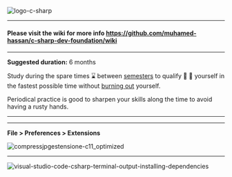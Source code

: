 ![logo-c-sharp](https://user-images.githubusercontent.com/17825804/219575406-d0e42003-c30d-4eba-bd21-a86c08a7806f.png)

***

#### Please visit the wiki for more info https://github.com/muhamed-hassan/c-sharp-dev-foundation/wiki

***

**Suggested duration:** 6 months

Study during the spare times ⌛ between [semesters](https://en.wikipedia.org/wiki/Academic_term) to qualify 🧠 💪 yourself in the fastest possible time without [burning out](https://en.wikipedia.org/wiki/Occupational_burnout) yourself.

Periodical practice is good to sharpen your skills along the time to avoid having a rusty hands.

***
***

**File > Preferences > Extensions**

![compressjpgestensione-c11_optimized](https://user-images.githubusercontent.com/17825804/219575490-a61fe95f-13d0-453b-83a5-848acd978966.png)

***

![visual-studio-code-csharp-terminal-output-installing-dependencies](https://user-images.githubusercontent.com/17825804/219575530-dc31de16-eeae-4bd5-8a74-d83f1a3f28ca.png)
